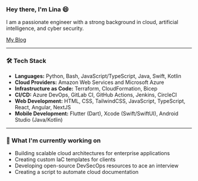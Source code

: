 ### Hey there, I'm Lina  :smile:

I am a passionate engineer with a strong background in cloud, artificial intelligence, and cyber security.

[My Blog](https://linabrihoum.com)

---
### 🛠️ Tech Stack
- **Languages:** Python, Bash, JavaScript/TypeScript, Java, Swift, Kotlin
- **Cloud Providers:** Amazon Web Services and Microsoft Azure
- **Infrastructure as Code:** Terraform, CloudFormation, Bicep
- **CI/CD:** Azure DevOps, GitLab CI, GitHub Actions, Jenkins, CircleCI
- **Web Development:** HTML, CSS, TailwindCSS, JavaScript, TypeScript, React, Angular, NextJS
- **Mobile Development:** Flutter (Dart), Xcode (Swift/SwiftUI), Android Studio (Java/Kotlin)
---

### 🌱 What I'm currently working on

- Building scalable cloud architectures for enterprise applications
- Creating custom IaC templates for clients
- Developing open-source DevSecOps resources to ace an interview
- Creating a script to automate cloud documentation
